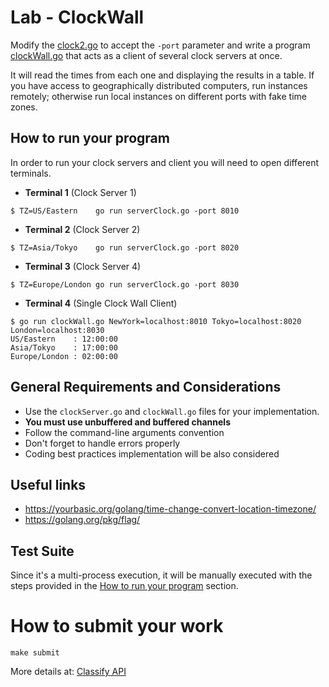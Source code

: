 Lab - ClockWall
===================

Modify the [clock2.go](./clock2.go) to accept the `-port` parameter and write a program [clockWall.go](clockWall.go)
that acts as a client of several clock servers at once.

It will read  the times from each one and displaying the results in a table.
If you have access to geographically distributed computers, run instances remotely; otherwise run local instances on different ports with fake time zones.


How to run your program
-----------------------

In order to run your clock servers and client you will need to open different terminals.

- **Terminal 1** (Clock Server 1)
```
$ TZ=US/Eastern    go run serverClock.go -port 8010
```

- **Terminal 2** (Clock Server 2)
```
$ TZ=Asia/Tokyo    go run serverClock.go -port 8020
```

- **Terminal 3** (Clock Server 4)
```
$ TZ=Europe/London go run serverClock.go -port 8030
```

- **Terminal 4** (Single Clock Wall Client)
```
$ go run clockWall.go NewYork=localhost:8010 Tokyo=localhost:8020 London=localhost:8030
US/Eastern    : 12:00:00
Asia/Tokyo    : 17:00:00
Europe/London : 02:00:00
```

General Requirements and Considerations
---------------------------------------
- Use the `clockServer.go` and `clockWall.go` files for your implementation.
- **You must use unbuffered and buffered channels**
- Follow the command-line arguments convention
- Don't forget to handle errors properly
- Coding best practices implementation will be also considered

Useful links
------------
- https://yourbasic.org/golang/time-change-convert-location-timezone/
- https://golang.org/pkg/flag/


Test Suite
----------

Since it's a multi-process execution, it will be manually executed
with the steps provided in the [How to run your
program](#how-to-run-your-program) section.


How to submit your work
=======================
```
make submit
```
More details at: [Classify API](../../classify.md)
